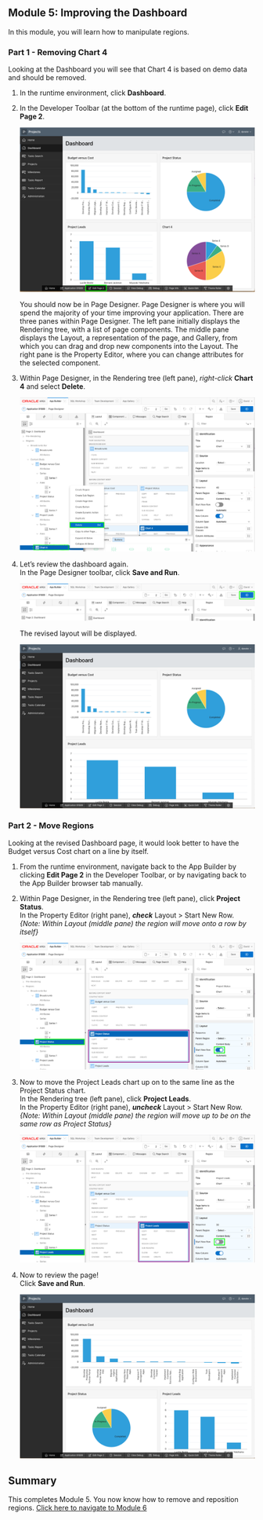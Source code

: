 ## Module 5: Improving the Dashboard

In this module, you will learn how to manipulate regions.

### **Part 1** - Removing Chart 4
Looking at the Dashboard you will see that Chart 4 is based on demo data and should be removed.

1. In the runtime environment, click **Dashboard**.
2. In the Developer Toolbar (at the bottom of the runtime page), click **Edit Page 2**.

    ![](images/5/go-page2.png)
   
    You should now be in Page Designer. Page Designer is where you will spend the majority of your time improving your application. There are three panes within Page Designer. The left pane initially displays the Rendering tree, with a list of page components. The middle pane displays the Layout, a representation of the page, and Gallery, from which you can drag and drop new components into the Layout. The right pane is the Property Editor, where you can change attributes for the selected component.

3. Within Page Designer, in the Rendering tree (left pane), _right-click_ **Chart 4** and select **Delete**.

    ![](images/5/delete-chart.png)

4. Let’s review the dashboard again.   
    In the Page Designer toolbar, click **Save and Run**.

    ![](images/5/run-dash.png)
    
    The revised layout will be displayed.
    
    ![](images/5/view-dash.png)
    
### **Part 2** - Move Regions
Looking at the revised Dashboard page, it would look better to have the Budget versus Cost chart on a line by itself.

1. From the runtime environment, navigate back to the App Builder by clicking **Edit Page 2** in the Developer Toolbar, or by navigating back to the App Builder browser tab manually.
2. Within Page Designer, in the Rendering tree (left pane), click **Project Status**.   
    In the Property Editor (right pane), **_check_** Layout > Start New Row.  
    *{Note: Within Layout (middle pane) the region will move onto a row by itself}*

    ![](images/5/set-status.png)

3. Now to move the Project Leads chart up on to the same line as the Project Status chart.  
    In the Rendering tree (left pane), click **Project Leads**.     
    In the Property Editor (right pane), **_uncheck_** Layout > Start New Row.  
    *{Note: Within Layout (middle pane) the region will move up to be on the same row as Project Status}*

    ![](images/5/set-leads.png)
    
5. Now to review the page!     
    Click **Save and Run**.
    
    ![](images/5/final-dash.png)
    
## Summary

This completes Module 5. You now know how to remove and reposition regions. [Click here to navigate to Module 6](6-improving-projects.md)

